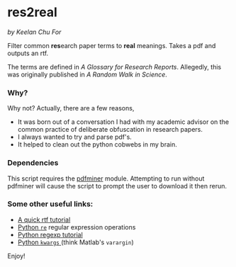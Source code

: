 res2real
===============
_by Keelan Chu For_

Filter common **res**earch paper terms to **real** meanings. Takes a pdf and outputs an rtf.

The terms are defined in *A Glossary for Research Reports*.
Allegedly, this was originally published in *A Random Walk in Science*.

### Why?
Why not? Actually, there are a few reasons,
- It was born out of a conversation I had with my academic advisor on the common practice of deliberate obfuscation in research papers.
- I always wanted to try and parse pdf's.
- It helped to clean out the python cobwebs in my brain.

### Dependencies
This script requires the [pdfminer](http://www.unixuser.org/~euske/python/pdfminer/) module. Attempting to run without pdfminer will cause the script to prompt the user to download it then rerun.

### Some other useful links:
- [A quick rtf tutorial](http://www.pindari.com/rtf1.html)
- [Python `re`](https://docs.python.org/2/library/re.html) regular expression operations
- [Python regexp tutorial](http://www.pythonforbeginners.com/regex/regular-expressions-in-python)
- [Python `kwargs` ](http://stackoverflow.com/questions/1769403/understanding-kwargs-in-python) (think Matlab's `varargin`)

Enjoy!
<br />
